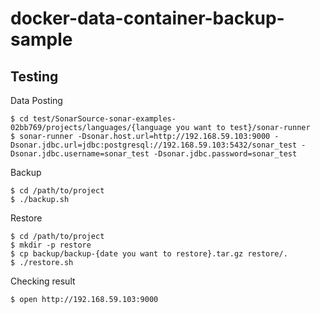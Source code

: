 # docker-data-container-backup-sample

## Testing

Data Posting

    $ cd test/SonarSource-sonar-examples-02bb769/projects/languages/{language you want to test}/sonar-runner
    $ sonar-runner -Dsonar.host.url=http://192.168.59.103:9000 -Dsonar.jdbc.url=jdbc:postgresql://192.168.59.103:5432/sonar_test -Dsonar.jdbc.username=sonar_test -Dsonar.jdbc.password=sonar_test

Backup

    $ cd /path/to/project
    $ ./backup.sh

Restore

    $ cd /path/to/project
    $ mkdir -p restore
    $ cp backup/backup-{date you want to restore}.tar.gz restore/.
    $ ./restore.sh

Checking result

    $ open http://192.168.59.103:9000

